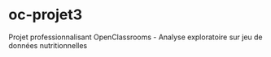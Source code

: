# oc-projet3
Projet professionnalisant OpenClassrooms - Analyse exploratoire sur jeu de données nutritionnelles
